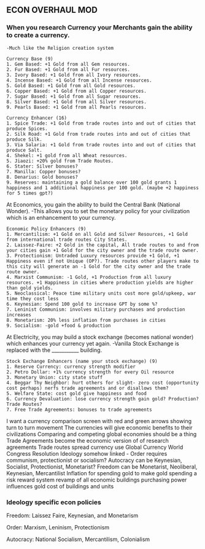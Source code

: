 ## ECON OVERHAUL MOD

### When you research Currency your Merchants gain the ability to create a currency.
	-Much like the Religion creation system

	Currency Base (9)
	1. Gem Based: +1 Gold from all Gem resources.
	2. Fur Based: +1 Gold from all Fur resources.
	3. Ivory Based: +1 Gold from all Ivory resources.
	4. Incense Based: +1 Gold from all Incense resources.
	5. Gold Based: +1 Gold from all Gold resources.
	6. Copper Based: +1 Gold from all Copper resources.
	7. Sugar Based: +1 Gold from all Sugar resources.
	8. Silver Based: +1 Gold from all Silver resources.
	9. Pearls Based: +1 Gold from all Pearls resources.

	Currency Enhancer (16)
	1. Spice Trade: +1 Gold from trade routes into and out of cities that produce Spices.
	2. Silk Road: +1 Gold from trade routes into and out of cities that produce Silk.
	3. Via Salaria: +1 Gold from trade routes into and out of cities that produce Salt.
	4. Shekel: +1 gold from all Wheat resources.
	5. Jiaozi: +20% gold from Trade Routes.
	6. Stater: Silver bonuses?
	7. Manilla: Copper bonuses?
	8. Denarius: Gold bonuses?
	9. Reserves: maintaining a gold balance over 100 gold grants 1 happiness and 1 additional happiness per 100 gold. (maybe +2 happiness for 5 times gpt?)


At Economics, you gain the ability to build the Central Bank (National Wonder).
	-This allows you to set the monetary policy for your civilization which is an enhancement to your currency.

	Economic Policy Enhancers (9)
	1. Mercantilism: +1 Gold on all Gold and Silver Resources, +1 Gold from international trade routes City States.
	2. Laissez-Faire: +2 Gold in the capital, All trade routes to and from your cities gain +1 Gold for the city owner and the trade route owner.
	3. Protectionism: Untraded Luxury resources provide +1 Gold, +1 Happiness even if not Unique (OP?). Trade routes other players make to this city will generate an -1 Gold for the city owner and the trade route owner.
	4. Marxist Communism: -1 Gold, +1 Production from all luxury resources. +1 Happiness in cities where production yields are higher than gold yields.  
	5. Neoclassical: Peace time military units cost more gold/upkeep, war time they cost less
	6. Keynesian: Spend 100 gold to increase GPT by some %?
	7. Leninist Communism: involves military purchases and production increases
	8. Monetarism: 20% less inflation from purchases in cities
	9. Socialism: -gold +food & production

At Electricity, you may build a stock exchange (becomes national wonder) which enhances your currency yet again.
	-Vanilla Stock Exchange is replaced with the ___________ building.

	Stock Exchange Enhancers (name your stock exchange) (9)
	1. Reserve Currency: currency strength modifier
	2. Petro Dollar: +1% currency strength for every Oil resource
	3. Monetary Union: city state stuff
	4. Beggar Thy Neighbor: hurt others for slight- zero cost (opportunity cost perhaps) nerfs trade agreements and or disallows them?
	5. Welfare State: cost gold give happiness and food
	6. Currency Devaluation: lose currency strength gain gold? Production? Trade Routes?
	7. Free Trade Agreements: bonuses to trade agreements

I want a currency comparison screen with red and green arrows showing turn to turn movement
The currencies will give economic benefits to their civilizations
Comparing and competing global economies should be a thing
Trade Agreements become the economic version of of research agreements
Trade routes spread currency use
Global Currency World Congress Resolution
Ideology somehow linked -
	Order requires communism, protectionist or socialism?
	Autocracy can be Keynesian, Socialist, Protectionist, Monetarist?
	Freedom can be Monetarist, Neoliberal, Keynesian, Mercantilist
Inflation for spending gold to make gold spending a risk reward system
revamp of all economic buildings
purchasing power influences gold cost of buildings and units

### Ideology specific econ policies

Freedom: Laissez Faire, Keynesian, and Monetarism

Order: Marxism, Leninism, Protectionism

Autocracy: National Socialism, Mercantilism, Colonialism
